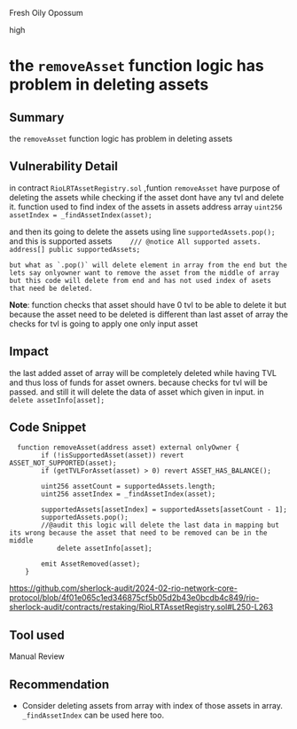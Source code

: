 Fresh Oily Opossum

high

# the `removeAsset` function logic has problem in deleting assets

## Summary
the `removeAsset` function logic has problem in deleting assets 
## Vulnerability Detail
in contract `RioLRTAssetRegistry.sol` ,funtion `removeAsset` have purpose of deleting the assets while checking if the asset dont have any tvl and delete it. 
function used to find index of the assets in assets address array         `uint256 assetIndex = _findAssetIndex(asset);`

and then its going to delete the assets using line  `supportedAssets.pop();` and this is supported assets `    /// @notice All supported assets.
    address[] public supportedAssets;` 
    
    but what as `.pop()` will delete element in array from the end but the lets say onlyowner want to remove the asset from the middle of array but this code will delete from end and has not used index of asets that need be deleted. 
    
 **Note**: function checks that asset should have 0 tvl to be able to delete it but because the asset need to be deleted is different than last asset of array the checks for tvl is going to apply one only input asset 
    

## Impact
the last added asset of array will be completely deleted while having TVL and thus loss of funds for asset owners. because checks for tvl will be passed.
and still it will delete the data of asset which given in input.  in `        delete assetInfo[asset];
`
## Code Snippet
```solidity 
  function removeAsset(address asset) external onlyOwner {
        if (!isSupportedAsset(asset)) revert ASSET_NOT_SUPPORTED(asset);
        if (getTVLForAsset(asset) > 0) revert ASSET_HAS_BALANCE();

        uint256 assetCount = supportedAssets.length;
        uint256 assetIndex = _findAssetIndex(asset);

        supportedAssets[assetIndex] = supportedAssets[assetCount - 1];
        supportedAssets.pop();
        //@audit this logic will delete the last data in mapping but its wrong because the asset that need to be removed can be in the middle
            delete assetInfo[asset];

        emit AssetRemoved(asset);
    }
```
https://github.com/sherlock-audit/2024-02-rio-network-core-protocol/blob/4f01e065c1ed346875cf5b05d2b43e0bcdb4c849/rio-sherlock-audit/contracts/restaking/RioLRTAssetRegistry.sol#L250-L263
## Tool used

Manual Review

## Recommendation
- Consider deleting assets from array with index of those assets in array. `_findAssetIndex` can be used here too.